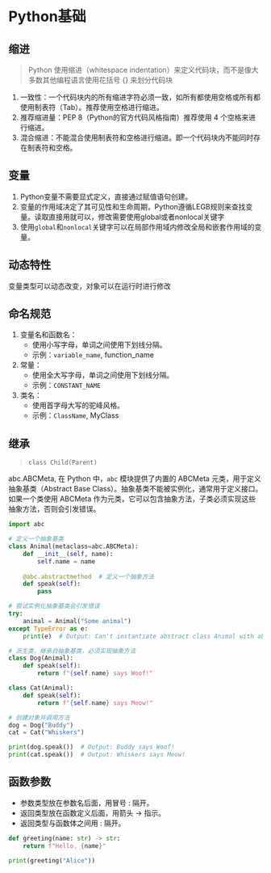 <!--
 * @Author: Hong.Zhang
 * @Date: 2024-06-11 11:31:45
 * @Description: 
-->
# Python基础

## 缩进

> Python 使用缩进（whitespace indentation）来定义代码块，而不是像大多数其他编程语言使用花括号 {} 来划分代码块

1. 一致性：一个代码块内的所有缩进字符必须一致，如所有都使用空格或所有都使用制表符（Tab）。推荐使用空格进行缩进。
2. 推荐缩进量：PEP 8（Python的官方代码风格指南）推荐使用 4 个空格来进行缩进。
3. 混合缩进：不能混合使用制表符和空格进行缩进。即一个代码块内不能同时存在制表符和空格。
  
## 变量

1. Python变量不需要显式定义，直接通过赋值语句创建。
2. 变量的作用域决定了其可见性和生命周期，Python遵循LEGB规则来查找变量。读取直接用就可以，修改需要使用global或者nonlocal关键字
3. 使用`global`和`nonlocal`关键字可以在局部作用域内修改全局和嵌套作用域的变量。


## 动态特性

变量类型可以动态改变，对象可以在运行时进行修改

## 命名规范

1. 变量名和函数名：
    - 使用小写字母，单词之间使用下划线分隔。
    - 示例：`variable_name`, function_name
2. 常量：
    - 使用全大写字母，单词之间使用下划线分隔。
    - 示例：`CONSTANT_NAME`
3. 类名：
    - 使用首字母大写的驼峰风格。
    - 示例：`ClassName`, MyClass

## 继承

> `class Child(Parent)`

abc.ABCMeta, 在 Python 中，`abc` 模块提供了内置的 ABCMeta 元类，用于定义抽象基类（Abstract Base Class）。抽象基类不能被实例化，通常用于定义接口。如果一个类使用 ABCMeta 作为元类，它可以包含抽象方法，子类必须实现这些抽象方法，否则会引发错误。

``` python
import abc

# 定义一个抽象基类
class Animal(metaclass=abc.ABCMeta):
    def __init__(self, name):
        self.name = name
    
    @abc.abstractmethod  # 定义一个抽象方法
    def speak(self):
        pass

# 尝试实例化抽象基类会引发错误
try:
    animal = Animal("Some animal")
except TypeError as e:
    print(e)  # Output: Can't instantiate abstract class Animal with abstract method speak

# 派生类，继承自抽象基类，必须实现抽象方法
class Dog(Animal):
    def speak(self):
        return f"{self.name} says Woof!"

class Cat(Animal):
    def speak(self):
        return f"{self.name} says Meow!"

# 创建对象并调用方法
dog = Dog("Buddy")
cat = Cat("Whiskers")

print(dog.speak())  # Output: Buddy says Woof!
print(cat.speak())  # Output: Whiskers says Meow!
```

## 函数参数

- 参数类型放在参数名后面，用冒号 : 隔开。
- 返回类型放在函数定义后面，用箭头 -> 指示。
- 返回类型与函数体之间用 : 隔开。

``` python
def greeting(name: str) -> str:
    return f"Hello, {name}"

print(greeting("Alice"))
```
